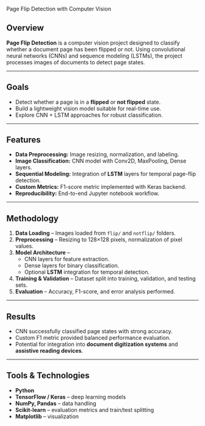 Page Flip Detection with Computer Vision  

## Overview  
**Page Flip Detection** is a computer vision project designed to classify whether a document page has been flipped or not. Using convolutional neural networks (CNNs) and sequence modeling (LSTMs), the project processes images of documents to detect page states.   

---

## Goals  
- Detect whether a page is in a **flipped** or **not flipped** state.  
- Build a lightweight vision model suitable for real-time use.  
- Explore CNN + LSTM approaches for robust classification.  

---

## Features  
- **Data Preprocessing:** Image resizing, normalization, and labeling.  
- **Image Classification:** CNN model with Conv2D, MaxPooling, Dense layers.  
- **Sequential Modeling:** Integration of **LSTM** layers for temporal page-flip detection.  
- **Custom Metrics:** F1-score metric implemented with Keras backend.  
- **Reproducibility:** End-to-end Jupyter notebook workflow.  

---

## Methodology  
1. **Data Loading** – Images loaded from `flip/` and `notflip/` folders.  
2. **Preprocessing** – Resizing to 128×128 pixels, normalization of pixel values.  
3. **Model Architecture** –  
   - CNN layers for feature extraction.  
   - Dense layers for binary classification.  
   - Optional **LSTM** integration for temporal detection.  
4. **Training & Validation** – Dataset split into training, validation, and testing sets.  
5. **Evaluation** – Accuracy, F1-score, and error analysis performed.  

---

## Results  
- CNN successfully classified page states with strong accuracy.  
- Custom F1 metric provided balanced performance evaluation.  
- Potential for integration into **document digitization systems** and **assistive reading devices**.  

---

## Tools & Technologies  
- **Python**  
- **TensorFlow / Keras** – deep learning models  
- **NumPy, Pandas** – data handling  
- **Scikit-learn** – evaluation metrics and train/test splitting  
- **Matplotlib** – visualization  

